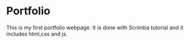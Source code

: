 # Portfolio
This is my first portfolio webpage. It is done with Scrimba tutorial and it includes html,css and js.
